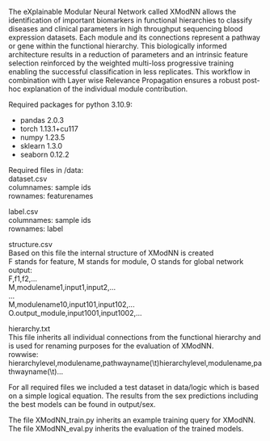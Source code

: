The eXplainable Modular Neural Network called XModNN allows the identification of important
biomarkers in functional hierarchies to classify diseases and clinical parameters in high
throughput sequencing blood expression datasets. Each module and its connections represent
a pathway or gene within the functional hierarchy. This biologically informed architecture
results in a reduction of parameters and an intrinsic feature selection reinforced by the
weighted multi-loss progressive training enabling the successful classification in less
replicates. This workflow in combination with Layer wise Relevance Propagation ensures a
robust post-hoc explanation of the individual module contribution.

Required packages for python 3.10.9:
- pandas 2.0.3
- torch 1.13.1+cu117
- numpy 1.23.5
- sklearn 1.3.0
- seaborn 0.12.2

Required files in /data:  
dataset.csv  
  columnames: sample ids  
  rownames: featurenames  

label.csv  
  columnames: sample ids  
  rownames: label  

structure.csv  
Based on this file the internal structure of XModNN is created  
F stands for feature, M stands for module, O stands for global network output:  
  F,f1,f2,...  
  M,modulename1,input1,input2,...  
  ...  
  M,modulename10,input101,input102,...  
  O.output_module,input1001,input1002,...  

hierarchy.txt  
  This file inherits all individual connections from the functional hierarchy and is used for renaming purposes for the evaluation of XModNN.  
  rowwise: hierarchylevel,modulename,pathwayname(\t)hierarchylevel,modulename,pathwayname(\t)...  

For all required files we included a test dataset in data/logic which is based on a simple logical equation. The results from the sex predictions including the best models can be found in output/sex.  

The file XModNN_train.py inherits an example training query for XModNN.  
The file XModNN_eval.py inherits the evaluation of the trained models.  
